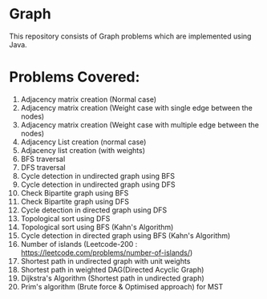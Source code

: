 # Graph
This repository consists of Graph problems which are implemented using Java.

# Problems Covered:
1) Adjacency matrix creation (Normal case)
2) Adjacency matrix creation (Weight case with single edge between the nodes)
3) Adjacency matrix creation (Weight case with multiple edge between the nodes)
4) Adjacency List creation (normal case)
5) Adjacency list creation (with weights)
6) BFS traversal
7) DFS traversal
8) Cycle detection in undirected graph using BFS
9) Cycle detection in undirected graph using DFS
10) Check Bipartite graph using BFS
11) Check Bipartite graph using DFS
12) Cycle detection in directed graph using DFS
13) Topological sort using DFS
14) Topological sort using BFS (Kahn's Algorithm)
15) Cycle detection in directed graph using BFS (Kahn's Algorithm)
16) Number of islands (Leetcode-200 : https://leetcode.com/problems/number-of-islands/)
17) Shortest path in undirected graph with unit weights
18) Shortest path in weighted DAG(Directed Acyclic Graph) 
19) Dijkstra's Algorithm (Shortest path in undirected graph)
20) Prim's algorithm (Brute force & Optimised approach) for MST
